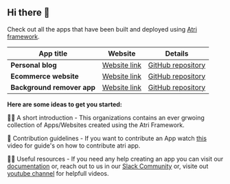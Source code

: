 ## Hi there 👋


Check out all the apps that have been built and deployed using [Atri framework](https://github.com/Atri-Labs/atrilabs-engine). 

| App title                            | Website                               | Details                               |
| ------------------------------- | --------------------------------------- | --------------------------------------- |
| **Personal blog**             | [Website link](https://atri-apps.github.io/personal_blog/)                  | [GitHub repository](https://github.com/Atri-Apps/personal_blog)                 |
| **Ecommerce website** | [Website link](https://atri-apps.github.io/personal_blog/)                   | [GitHub repository](https://github.com/Atri-Apps/personal_blog)            |
| **Background remover app**         | [Website link](https://atri-apps.github.io/personal_blog/) | [GitHub repository](https://github.com/Atri-Apps/personal_blog)               |


**Here are some ideas to get you started:**

🙋‍♀️ A short introduction - This organizations contains an ever grwoing collection of Apps/Websites created using the Atri Framework.

🌈 Contribution guidelines - If you want to contribute an App watch [this](https://youtu.be/W4Cgd5Ziffc) video for guide's on how to contribute atri app.

👩‍💻 Useful resources - If you need any help creating an app you can visit our [documentation](https://docs.atrilabs.com/) or,
                      reach out to us in our [Slack Community](https://atricommunity.slack.com/ssb/redirect) or,
                      visite out [youtube channel](https://www.youtube.com/channel/UC1uR2Q5x_8olWS_Y4PdK1Bw) for helpfull videos.
